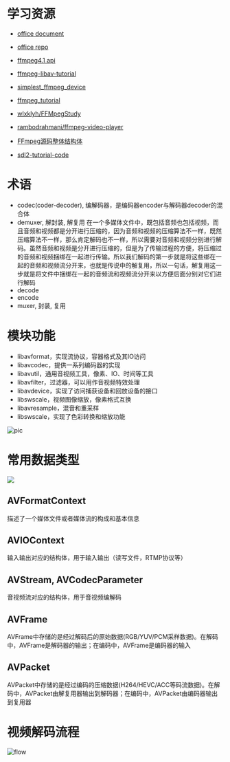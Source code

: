 # 学习资源
- [office document](https://ffmpeg.org/documentation.html)
- [office repo](https://github.com/FFmpeg/FFmpeg)
- [ffmpeg4.1 api](https://ffmpeg.org/doxygen/4.1/index.html)
- [ffmpeg-libav-tutorial](https://github.com/leandromoreira/ffmpeg-libav-tutorial)
- [simplest_ffmpeg_device](https://github.com/leixiaohua1020/simplest_ffmpeg_device)
- [ffmpeg_tutorial](https://github.com/loupus/ffmpeg_tutorial)
- [wlxklyh/FFMpegStudy](https://github.com/wlxklyh/FFMpegStudy)
- [rambodrahmani/ffmpeg-video-player](https://github.com/rambodrahmani/ffmpeg-video-player)


- [FFmpeg源码整体结构体](https://zhuanlan.zhihu.com/p/143195044)


- [sdl2-tutorial-code](https://github.com/Noah11012/sdl2-tutorial-code)
# 术语
- codec(coder-decoder), 编解码器，是编码器encoder与解码器decoder的混合体
- demuxer, 解封装, 解复用
    在一个多媒体文件中，既包括音频也包括视频，而且音频和视频都是分开进行压缩的，因为音频和视频的压缩算法不一样，既然压缩算法不一样，那么肯定解码也不一样，所以需要对音频和视频分别进行解码。虽然音频和视频是分开进行压缩的，但是为了传输过程的方便，将压缩过的音频和视频捆绑在一起进行传输。所以我们解码的第一步就是将这些绑在一起的音频和视频流分开来，也就是传说中的解复用，所以一句话，解复用这一步就是将文件中捆绑在一起的音频流和视频流分开来以方便后面分别对它们进行解码
- decode
- encode
- muxer, 封装, 复用


# 模块功能
- libavformat，实现流协议，容器格式及其IO访问
- libavcodec，提供一系列编码器的实现
- libavutil，通用音视频工具，像素、IO、时间等工具
- libavfilter，过滤器，可以用作音视频特效处理
- libavdevice，实现了访问捕获设备和回放设备的接口
- libswscale，视频图像缩放，像素格式互换
- libavresample，混音和重采样
- libswscale，实现了色彩转换和缩放功能

![pic](https://pic4.zhimg.com/80/v2-0587c276a49b615f8845a4a8b564849b_720w.jpg)

# 常用数据类型
![](https://upload-images.jianshu.io/upload_images/2048812-961d95f534381a19.png?imageMogr2/auto-orient/strip|imageView2/2/w/1200/format/webp)

## AVFormatContext
描述了一个媒体文件或者媒体流的构成和基本信息

## AVIOContext
输入输出对应的结构体，用于输入输出（读写文件，RTMP协议等）

## AVStream, AVCodecParameter
音视频流对应的结构体，用于音视频编解码

## AVFrame
AVFrame中存储的是经过解码后的原始数据(RGB/YUV/PCM采样数据)。在解码中，AVFrame是解码器的输出；在编码中，AVFrame是编码器的输入

## AVPacket
AVPacket中存储的是经过编码的压缩数据(H264/HEVC/ACC等码流数据)。在解码中，AVPacket由解复用器输出到解码器；在编码中，AVPacket由编码器输出到复用器



# 视频解码流程
![flow](https://raw.githubusercontent.com/leandromoreira/ffmpeg-libav-tutorial/master/img/decoding.png)
